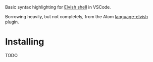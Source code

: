 Basic syntax highlighting for [Elvish shell](https://elv.sh) in VSCode.

Borrowing heavily, but not completely, from the Atom [language-elvish](https://github.com/iwoloschin/language-elvish) plugin.

# Installing
TODO
